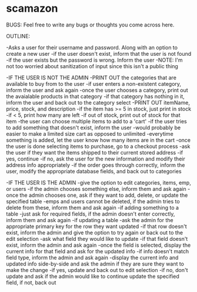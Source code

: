 # scamazon
BUGS:
Feel free to write any bugs or thoughts you come across here.


OUTLINE:

-Asks a user for their username and password. Along with an option to create a new user
	-if the user doesn't exist, inform that the user is not found
	-if the user exists but the password is wrong. Inform the user
	-NOTE: I'm not too worried about sanitization of input since this isn't a public thing

-IF THE USER IS NOT THE ADMIN
	-PRINT OUT the categories that are available to buy from to the user
		-if user enters a non-existent category, inform the user and ask again
	-once the user chooses a category, print out the avaialable products in that category
		-if that category has nothing in it, inform the user and back out to the category select
		-PRINT OUT itemName, price, stock, and description
			-if the item has >= 5 in stock, just print in stock
			-if < 5, print how many are left
			-if out of stock, print out of stock for that item
	-the user can choose multiple items to add to a 'cart'
		-if the user tries to add something that doesn't exist, inform the user
		-would probably be easier to make a limited size cart as opposed to unlimited
		-everytime something is added, let the user know how many items are in the cart
	-once the user is done selecting items to purchase, go to a checkout process
		-ask the user if they want the items shipped to their current stored address
			-if yes, continue
			-if no, ask the user for the new information and modify their address info appropriately
		-if the order goes through correctly, inform the user, modify the appropriate database fields, and back out to categories

-IF THE USER IS THE ADMIN
	-give the option to edit categories, items, emp, or users
		-if the admin chooses something else, inform them and ask again
	-once the admin chooses one, ask if they want to add, delete, or update the specified table
		-emps and users cannot be deleted, if the admin tries to delete from these, inform them and ask again
	-if adding something to a table
		-just ask for required fields, if the admin doesn't enter correctly, inform them and ask again
	-if updating a table
		-ask the admin for the appropriate primary key for the row they want updated
			-if that row doesn't exist, inform the admin and give the option to try again or back out to the edit selection
		-ask what field they would like to update
			-if that field doesn't exist, inform the admin and ask again
		-once the field is selected, display the current info for that field and ask for the updated info
			-if info doesn't match field type, inform the admin and ask again
		-display the current info and updated info side-by-side and ask the admin if they are sure they want to make the change
			-if yes, update and back out to edit selection
			-if no, don't update and ask if the admin would like to continue update the specified field, if not, back out